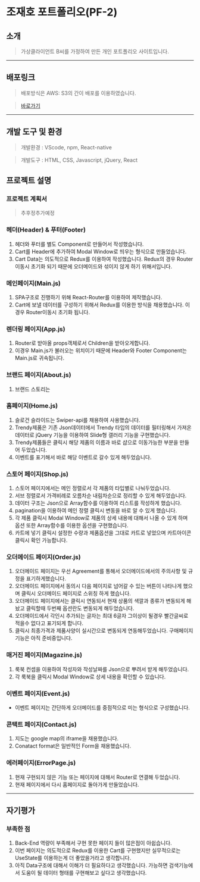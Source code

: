 # 조재호 포트폴리오(PF-2)
## 소개
> 가상클라이언트 B씨를 가정하여 만든 개인 포트폴리오 사이트입니다. 

---
## 배포링크
> 배포방식은 AWS: S3의 간이 배포를 이용하였습니다.

> [바로가기](http://eundoe-leather.s3-website.ap-northeast-2.amazonaws.com/)

---
## 개발 도구 및 환경
> 개발환경 : VScode, npm, React-native

> 개발도구 : HTML, CSS, Javascript, jQuery, React

## 프로젝트 설명
### 프로젝트 계획서 
> 추후정추가예정

### 헤더(Header) & 푸터(Footer)
1. 헤더와 푸터를 별도 Component로 만들어서 작성했습니다.
2. Cart를 Header에 추가하여 Modal Window로 띄우는 형식으로 만들었습니다. 
3. Cart Data는 의도적으로 Redux를 이용하여 작성했습니다. Redux의 경우 Router이동시 초기화 되기 때문에 오더메이드와 섞이지 않게 하기 위해서입니다.

### 메인페이지(Main.js)
1. SPA구조로 진행하기 위해 React-Router를 이용하여 제작했습니다.
2. Cart에 보낼 데이터를 구성하기 위해서 Redux를 이용한 방식을 채용했습니다. 이경우 Router이동시 초기화 됩니다.

### 렌더링 페이지(App.js)
1. Router로 받아올 props객체로서 Children을 받아오게합니다.
2. 이경우 Main.js가 불러오는 위치이기 때문에 Header와 Footer Component는 Main.js로 귀속됩니다.

### 브랜드 페이지(About.js)
1. 브랜드 스토리는 

### 홈페이지(Home.js)
1. 슬로건 슬라이드는 Swiper-api를 채용하여 사용했습니다. 
2. Trendy제품은 기존 Json데이터에서 Trendy 타입의 데이터를 필터링해서 가져온 데이터로 jQuery 기능을 이용하여 Slide형 갤러리 기능을 구현했습니다.
3. Trendy제품들은 클릭시 해당 제품의 이름과 바로 샵으로 이동가능한 부분을 만들어 두었습니다.
4. 이벤트를 표기해서 바로 해당 이벤트로 갈수 있게 해두었습니다.

### 스토어 페이지(Shop.js)
1. 스토어 페이지에서는 메인 정렬로서 각 제품의 타입별로 나눠두었습니다.
2. 서브 정렬로서 가격비례로 오름차순 내림차순으로 정리할 수 있게 해두었습니다.
3. 데이터 구조는 Json으로 Array함수를 이용하여 리스트를 작성하게 했습니다.
4. pagination을 이용하여 메인 정렬 클릭시 변동을 바로 알 수 있게 했습니다.
5. 각 제품 클릭시 Modal Window로 제품의 상세 내용에 대해서 나올 수 있게 하며 옵션 또한 Array함수를 이용한 옵션을 구현했습니다.
6. 카트에 넣기 클릭시 설정한 수량과 제품옵션을 그대로 카트로 넣었으며 카트아이콘 클릭시 확인 가능합니다.

### 오더메이드 페이지(Order.js)
1. 오더메이드 페이지는 우선 Agreement를 통해서 오더메이드에서의 주의사항 및 규정을 표기하게했습니다. 
2. 오더메이드 페이지에서 동의시 다음 페이지로 넘어갈 수 있는 버튼이 나타나게 했으며 클릭시 오더메이드 페이지로 스위칭 하게 했습니다.
3. 오더메이드 페이지에서는 클릭시 연동되서 현재 상품의 색깔과 종류가 변동되게 해놨고 클릭할때 두번째 옵션란도 변동되게 해두었습니다.
4. 오더메이드에서 각인시 추가되는 글자는 최대 6글자 그이상이 될경우 빨간글씨로 적을수 없다고 표기되게 합니다.
5. 클릭시 최종가격과 제품사양이 실시간으로 변동되게 연동해두었습니다. 구매페이지 기능은 아직 준비중입니다.

### 매거진 페이지(Magazine.js)
1. 룩북 컨셉을 이용하여 작성자와 작성날짜를 Json으로 뿌려서 받게 해두었습니다. 
2. 각 룩북을 클릭시 Modal Window로 상세 내용을 확인할 수 있습니다. 

### 이벤트 페이지(Event.js)
* 이벤트 페이지는 간단하게 오더메이드를 중점적으로 미는 형식으로 구성했습니다.

### 콘택트 페이지(Contact.js)
1. 지도는 google map의 iframe을 채용했습니다.
2. Conatact format은 일반적인 Form을 채용했습니다.

### 에러페이지(ErrorPage.js)
1. 현재 구현되지 않은 기능 또는 페이지에 대해서 Router로 연결해 두었습니다.
2. 현재 페이지에서 다시 홈페이지로 돌아가게 만들었습니다.

---
## 자기평가
### 부족한 점
1. Back-End 역량이 부족해서 구현 못한 페이지 들이 많은점이 아쉽습니다.
2. 이번 페이지는 의도적으로 Redux를 이용한 Cart를 구현했지만 실무적으로는 UseState를 이용하는게 더 좋았을거라고 생각합니다.
3. 아직 Data구조에 대해서 이해가 더 필요하다고 생각했습니다. 가능하면 검색기능에서 도움이 될 데이터 형태를 구현해보고 싶다고 생각했습니다.
